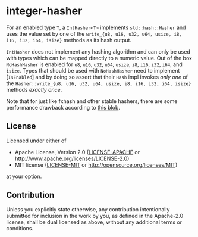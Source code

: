 # integer-hasher

For an enabled type `T`, a `IntHasher<T>` implements `std::hash::Hasher` and
uses the value set by one of the `write_{u8, u16, u32, u64, usize, i8, i16, i32,
i64, isize}` methods as its hash output.

`IntHasher` does not implement any hashing algorithm and can only be used
with types which can be mapped directly to a numeric value. Out of the box
`NoHashHasher` is enabled for `u8`, `u16`, `u32`, `u64`, `usize`, `i8`, `i16`,
`i32`, `i64`, and `isize`. Types that should be used with `NoHashHasher` need
to implement [`IsEnabled`] and by doing so assert that their `Hash` impl invokes
*only one* of the `Hasher::write_{u8, u16, u32, u64, usize, i8, i16, i32, i64,
isize}` methods *exactly once*.

Note that for just like fxhash and other stable hashers, there are some
performance drawback according to
[this blob](https://morestina.net/blog/1843/the-stable-hashmap-trap).

## License

Licensed under either of

 * Apache License, Version 2.0
   ([LICENSE-APACHE](LICENSE-APACHE) or http://www.apache.org/licenses/LICENSE-2.0)
 * MIT license
   ([LICENSE-MIT](LICENSE-MIT) or http://opensource.org/licenses/MIT)

at your option.

## Contribution

Unless you explicitly state otherwise, any contribution intentionally submitted
for inclusion in the work by you, as defined in the Apache-2.0 license, shall be
dual licensed as above, without any additional terms or conditions.
